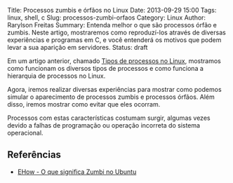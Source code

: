Title: Processos zumbis e órfãos no Linux
Date: 2013-09-29 15:00
Tags: linux, shell, c
Slug: processos-zumbi-orfaos
Category: Linux
Author: Rarylson Freitas
Summary: Entenda melhor o que são processos órfão e zumbis. Neste artigo, mostraremos como reproduzí-los através de diversas experiências e programas em C, e você entenderá os motivos que podem levar a sua aparição em servidores.
Status: draft

Em um artigo anterior, chamado [Tipos de processos no Linux]({filename}/processos-tipos.md), mostramos como funcionam os diversos tipos de processos e como funciona a hierarquia de processos no Linux.

Agora, iremos realizar diversas experiências para mostrar como podemos simular o aparecimento de processos zumbis e processos órfãos. Além disso, iremos mostrar como evitar que eles ocorram.

Processos com estas características costumam surgir, algumas vezes devido a falhas de programação ou operação incorreta do sistema operacional.


Referências
-----------

- [EHow - O que significa Zumbi no Ubuntu](http://www.ehow.com.br/significa-zumbi-ubuntu-info\_41582/)
